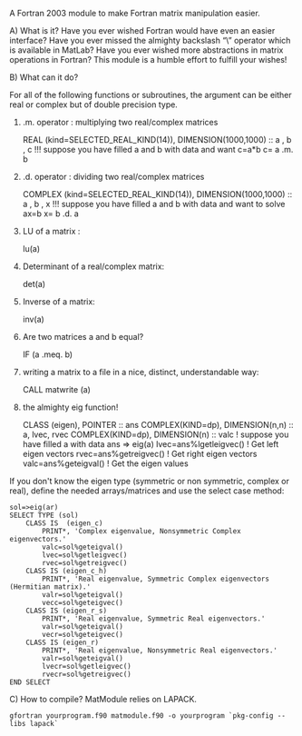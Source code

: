 
A Fortran 2003 module to make Fortran matrix manipulation easier.

A) What is it?
Have you ever wished Fortran would have even an easier interface? Have you ever missed the almighty backslash “\” operator which is available in MatLab? Have you ever wished more abstractions in matrix operations in Fortran? This module is a humble effort to fulfill your wishes!

B) What can it do? 

For all of the following functions or subroutines, the argument can be either real or complex but of double precision type.

1) .m. operator : multiplying two real/complex matrices

    REAL (kind=SELECTED_REAL_KIND(14)), DIMENSION(1000,1000)  :: a , b , c
    !!! suppose you have filled a and b with data and want c=a*b
    c= a .m. b

2) .d. operator : dividing two real/complex matrices

    COMPLEX (kind=SELECTED_REAL_KIND(14)), DIMENSION(1000,1000)  :: a , b , x
    !!! suppose you have filled a and b with data and want to solve ax=b
    x= b .d. a

3) LU of a matrix :

    lu(a)

4) Determinant of a real/complex matrix:

    det(a)

5) Inverse of a matrix:

    inv(a)

6) Are two matrices a and b equal?

    IF (a .meq. b) 

7) writing a matrix to a file in a nice, distinct, understandable way:

    CALL matwrite (a)

8) the almighty eig function!

    CLASS (eigen), POINTER :: ans
    COMPLEX(KIND=dp), DIMENSION(n,n) :: a, lvec, rvec
    COMPLEX(KIND=dp), DIMENSION(n) :: valc
    ! suppose you have filled a with data 
    ans => eig(a)
    lvec=ans%lgetleigvec() ! Get left eigen vectors 
    rvec=ans%getreigvec()  ! Get right eigen vectors
    valc=ans%geteigval()    ! Get the eigen values

If you don't know the eigen type (symmetric or non symmetric, complex or real), define the needed arrays/matrices and use the select case method:
    
    sol=>eig(ar)
    SELECT TYPE (sol)
        CLASS IS  (eigen_c)
            PRINT*, 'Complex eigenvalue, Nonsymmetric Complex eigenvectors.'
            valc=sol%geteigval()
            lvec=sol%getleigvec()
            rvec=sol%getreigvec()
        CLASS IS (eigen_c_h)
            PRINT*, 'Real eigenvalue, Symmetric Complex eigenvectors (Hermitian matrix).'
            valr=sol%geteigval()
            vecc=sol%geteigvec()
        CLASS IS (eigen_r_s)
            PRINT*, 'Real eigenvalue, Symmetric Real eigenvectors.'
            valr=sol%geteigval()
            vecr=sol%geteigvec()
        CLASS IS (eigen_r)
            PRINT*, 'Real eigenvalue, Nonsymmetric Real eigenvectors.'
            valr=sol%geteigval()
            lvecr=sol%getleigvec()
            rvecr=sol%getreigvec()
    END SELECT

C) How to compile?
MatModule relies on LAPACK.

    gfortran yourprogram.f90 matmodule.f90 -o yourprogram `pkg-config --libs lapack`
